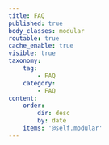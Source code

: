```yaml
---
title: FAQ
published: true
body_classes: modular
routable: true
cache_enable: true
visible: true
taxonomy:
    tag:
        - FAQ
    category:
        - FAQ
content:
    order:
        dir: desc
        by: date
    items: '@self.modular'
---
```


